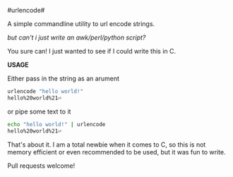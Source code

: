 #urlencode#

A simple commandline utility to url encode strings.

_but can't i just write an awk/perl/python script?_

You sure can! I just wanted to see if I could write this in C.

**USAGE**

Either pass in the string as an arument

```bash
urlencode "hello world!"
hello%20world%21⏎ 
```

or pipe some text to it

```bash
echo "hello world!" | urlencode
hello%20world%21⏎
```

That's about it. I am a total newbie when it comes to C, so this is not memory efficient or even recommended to be used, but it was fun to write.

Pull requests welcome!
